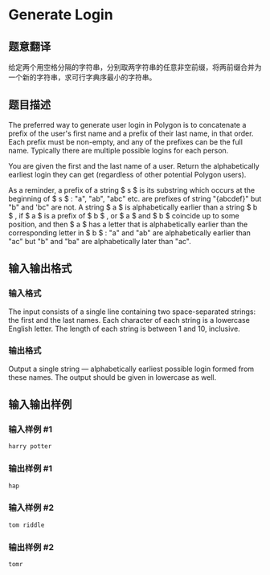 # Generate Login

## 题意翻译

给定两个用空格分隔的字符串，分别取两字符串的任意非空前缀，将两前缀合并为一个新的字符串，求可行字典序最小的字符串。

## 题目描述

The preferred way to generate user login in Polygon is to concatenate a prefix of the user's first name and a prefix of their last name, in that order. Each prefix must be non-empty, and any of the prefixes can be the full name. Typically there are multiple possible logins for each person.

You are given the first and the last name of a user. Return the alphabetically earliest login they can get (regardless of other potential Polygon users).

As a reminder, a prefix of a string $ s $ is its substring which occurs at the beginning of $ s $ : "a", "ab", "abc" etc. are prefixes of string "{abcdef}" but "b" and 'bc" are not. A string $ a $ is alphabetically earlier than a string $ b $ , if $ a $ is a prefix of $ b $ , or $ a $ and $ b $ coincide up to some position, and then $ a $ has a letter that is alphabetically earlier than the corresponding letter in $ b $ : "a" and "ab" are alphabetically earlier than "ac" but "b" and "ba" are alphabetically later than "ac".

## 输入输出格式

### 输入格式

The input consists of a single line containing two space-separated strings: the first and the last names. Each character of each string is a lowercase English letter. The length of each string is between 1 and 10, inclusive.

### 输出格式

Output a single string — alphabetically earliest possible login formed from these names. The output should be given in lowercase as well.

## 输入输出样例

### 输入样例 #1

```cpp
harry potter

```
### 输出样例 #1

```cpp
hap

```
### 输入样例 #2

```cpp
tom riddle

```
### 输出样例 #2

```cpp
tomr

```
